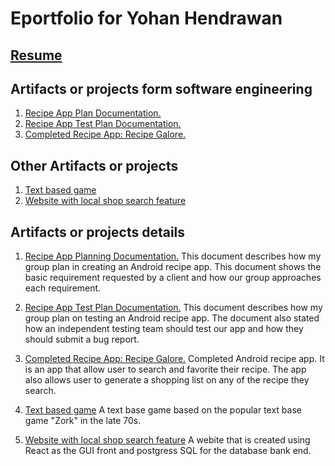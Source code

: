# Eportfolio for Yohan Hendrawan
## [Resume](https://github.com/centuryorder/Eportfolio/blob/master/Resume)
## Artifacts or projects form software engineering
1. [Recipe App Plan Documentation.](https://docs.google.com/document/d/1x-oBQozXc0KV2VCZILPoJpBXemT-pWt7Lr9LIIoeOBU/edit?usp=sharing)
2. [Recipe App Test Plan Documentation.](https://docs.google.com/document/d/1x-oBQozXc0KV2VCZILPoJpBXemT-pWt7Lr9LIIoeOBU/edit?usp=sharing)
3. [Completed Recipe App: Recipe Galore.](https://gitlab.com/Centuryorder/RecipeAndroidApp.git)
## Other Artifacts or projects
1. [Text based game](https://github.com/centuryorder/cpsc240_group2_project)
2. [Website with local shop search feature](https://gitlab.com/Centuryorder/supersearch.git)
## Artifacts or projects details
1. [Recipe App Planning Documentation.](https://docs.google.com/document/d/1x-oBQozXc0KV2VCZILPoJpBXemT-pWt7Lr9LIIoeOBU/edit) 
    This document describes how my group plan in creating an Android recipe app. This document shows the basic requirement requested by a     client and how our group approaches each requirement.

2. [Recipe App Test Plan Documentation.](https://docs.google.com/document/d/1K8aK00TtRqugdUm1JNZ9M00WNMPXNvQ6ghaE-ZjUbAk/edit)
    This document describes how my group plan on testing an Android recipe app. The document also stated how an independent testing team      should test our app and how they should submit a bug report.
    
3. [Completed Recipe App: Recipe Galore.](https://gitlab.com/Centuryorder/RecipeAndroidApp.git)
    Completed Android recipe app. It is an app that allow user to search and favorite their recipe. The app also allows user to generate a     shopping list on any of the recipe they search.

4. [Text based game](https://github.com/centuryorder/cpsc240_group2_project)
    A text base game based on the popular text base game "Zork" in the late 70s.
  

5. [Website with local shop search feature](https://gitlab.com/Centuryorder/supersearch.git)
    A webite that is created using React as the GUI front and postgress SQL for the database bank end.
